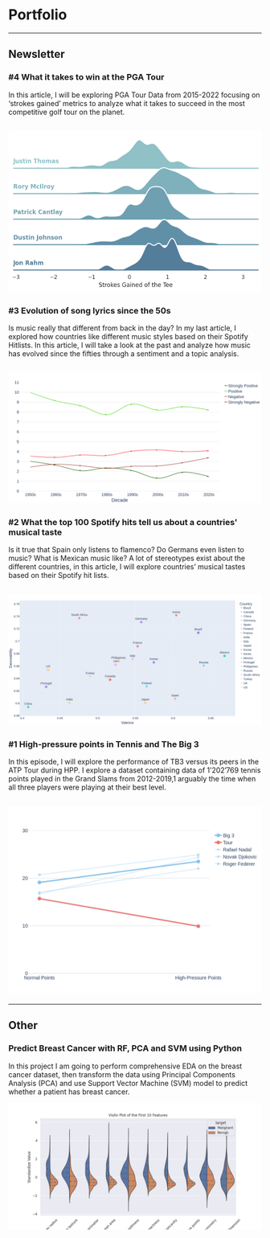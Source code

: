 # Portfolio

---

## Newsletter

### #4 What it takes to win at the PGA Tour

In this article, I will be exploring PGA Tour Data from 2015-2022 focusing on ‘strokes gained’ metrics to analyze what it takes to succeed in the most competitive golf tour on the planet.

[<img src="images/driving_p.png"/>](https://chusikowski.substack.com/p/what-does-it-take-to-win-a-pga-tour)
---

### #3 Evolution of song lyrics since the 50s

Is music really that different from back in the day? In my last article, I explored how countries like different music styles based on their Spotify Hitlists. In this article, I will take a look at the past and analyze how music has evolved since the fifties through a sentiment and a topic analysis.

[<img src="images/newplot(50).png"/>](https://chusikowski.substack.com/p/evolution-of-song-lyrics-since-the)
---

### #2 What the top 100 Spotify hits tell us about a countries' musical taste

Is it true that Spain only listens to flamenco? Do Germans even listen to music? What is Mexican music like? A lot of stereotypes exist about the different countries, in this article, I will explore countries’ musical tastes based on their Spotify hit lists.

[<img src="images/newplot(37).png"/>](https://chusikowski.substack.com/p/the-spotify-series-1)
---

### #1 High-pressure points in Tennis and The Big 3

In this episode, I will explore the performance of TB3 versus its peers in the ATP Tour during HPP. I explore a dataset containing data of 1’202’769 tennis points played in the Grand Slams from 2012-2019,1 arguably the time when all three players were playing at their best level.

[<img src="images/newplot(3).png"/>](https://chusikowski.substack.com/p/high-pressure-points-in-tennis-and)
---

---

## Other

### Predict Breast Cancer with RF, PCA and SVM using Python

In this project I am going to perform comprehensive EDA on the breast cancer dataset, then transform the data using Principal Components Analysis (PCA) and use Support Vector Machine (SVM) model to predict whether a patient has breast cancer.

[<img src="images/bresast-cancer-pred.png"/>](https://https://github.com/oskarmk/oskarmk.github.io/edit/main/html/breast-cancer-pred.ipynb)
